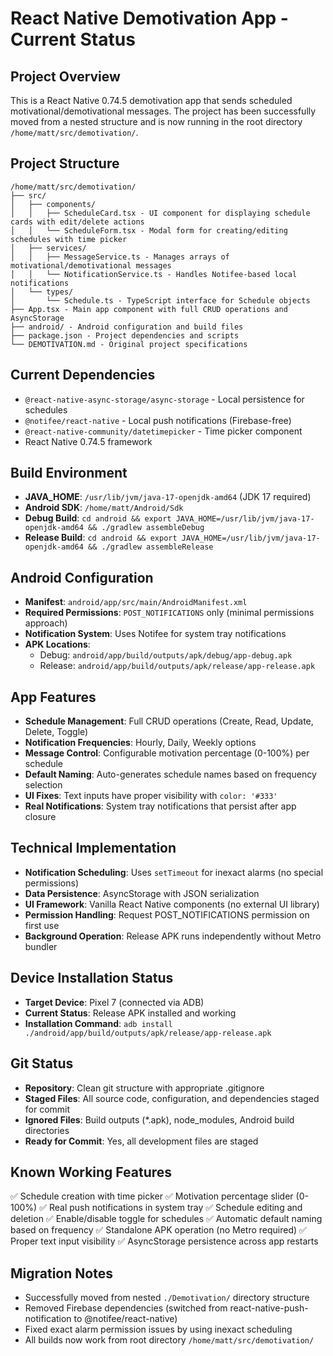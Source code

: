 # React Native Demotivation App - Current Status

## Project Overview

This is a React Native 0.74.5 demotivation app that sends scheduled motivational/demotivational messages. The project has been successfully moved from a nested structure and is now running in the root directory `/home/matt/src/demotivation/`.

## Project Structure

```
/home/matt/src/demotivation/
├── src/
│   ├── components/
│   │   ├── ScheduleCard.tsx - UI component for displaying schedule cards with edit/delete actions
│   │   └── ScheduleForm.tsx - Modal form for creating/editing schedules with time picker
│   ├── services/
│   │   ├── MessageService.ts - Manages arrays of motivational/demotivational messages
│   │   └── NotificationService.ts - Handles Notifee-based local notifications
│   └── types/
│       └── Schedule.ts - TypeScript interface for Schedule objects
├── App.tsx - Main app component with full CRUD operations and AsyncStorage
├── android/ - Android configuration and build files
├── package.json - Project dependencies and scripts
└── DEMOTIVATION.md - Original project specifications
```

## Current Dependencies

- `@react-native-async-storage/async-storage` - Local persistence for schedules
- `@notifee/react-native` - Local push notifications (Firebase-free)
- `@react-native-community/datetimepicker` - Time picker component
- React Native 0.74.5 framework

## Build Environment

- **JAVA_HOME**: `/usr/lib/jvm/java-17-openjdk-amd64` (JDK 17 required)
- **Android SDK**: `/home/matt/Android/Sdk`
- **Debug Build**: `cd android && export JAVA_HOME=/usr/lib/jvm/java-17-openjdk-amd64 && ./gradlew assembleDebug`
- **Release Build**: `cd android && export JAVA_HOME=/usr/lib/jvm/java-17-openjdk-amd64 && ./gradlew assembleRelease`

## Android Configuration

- **Manifest**: `android/app/src/main/AndroidManifest.xml`
- **Required Permissions**: `POST_NOTIFICATIONS` only (minimal permissions approach)
- **Notification System**: Uses Notifee for system tray notifications
- **APK Locations**:
  - Debug: `android/app/build/outputs/apk/debug/app-debug.apk`
  - Release: `android/app/build/outputs/apk/release/app-release.apk`

## App Features

- **Schedule Management**: Full CRUD operations (Create, Read, Update, Delete, Toggle)
- **Notification Frequencies**: Hourly, Daily, Weekly options
- **Message Control**: Configurable motivation percentage (0-100%) per schedule
- **Default Naming**: Auto-generates schedule names based on frequency selection
- **UI Fixes**: Text inputs have proper visibility with `color: '#333'`
- **Real Notifications**: System tray notifications that persist after app closure

## Technical Implementation

- **Notification Scheduling**: Uses `setTimeout` for inexact alarms (no special permissions)
- **Data Persistence**: AsyncStorage with JSON serialization
- **UI Framework**: Vanilla React Native components (no external UI library)
- **Permission Handling**: Request POST_NOTIFICATIONS permission on first use
- **Background Operation**: Release APK runs independently without Metro bundler

## Device Installation Status

- **Target Device**: Pixel 7 (connected via ADB)
- **Current Status**: Release APK installed and working
- **Installation Command**: `adb install ./android/app/build/outputs/apk/release/app-release.apk`

## Git Status

- **Repository**: Clean git structure with appropriate .gitignore
- **Staged Files**: All source code, configuration, and dependencies staged for commit
- **Ignored Files**: Build outputs (\*.apk), node_modules, Android build directories
- **Ready for Commit**: Yes, all development files are staged

## Known Working Features

✅ Schedule creation with time picker
✅ Motivation percentage slider (0-100%)
✅ Real push notifications in system tray
✅ Schedule editing and deletion
✅ Enable/disable toggle for schedules
✅ Automatic default naming based on frequency
✅ Standalone APK operation (no Metro required)
✅ Proper text input visibility
✅ AsyncStorage persistence across app restarts

## Migration Notes

- Successfully moved from nested `./Demotivation/` directory structure
- Removed Firebase dependencies (switched from react-native-push-notification to @notifee/react-native)
- Fixed exact alarm permission issues by using inexact scheduling
- All builds now work from root directory `/home/matt/src/demotivation/`
